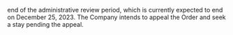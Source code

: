 end  of  the  administrative  review  period,  which  is  currently  expected  to  end  on  December  25,  2023.  The  Company  intends  to
appeal the Order and seek a stay pending the appeal.